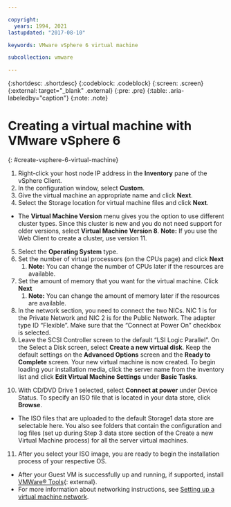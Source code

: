 ```yaml
---

copyright:
  years: 1994, 2021
lastupdated: "2017-08-10"

keywords: VMware vSphere 6 virtual machine

subcollection: vmware

---
```


{:shortdesc: .shortdesc}
{:codeblock: .codeblock}
{:screen: .screen}
{:external: target="_blank" .external} 
{:pre: .pre}
{:table: .aria-labeledby="caption"}
{:note: .note}

# Creating a virtual machine with VMware vSphere 6
{: #create-vsphere-6-virtual-machine}

1. Right-click your host node IP address in the **Inventory** pane of the vSphere Client.
2. In the configuration window, select **Custom**.
3. Give the virtual machine an appropriate name and click **Next**.
4. Select the Storage location for virtual machine files and click **Next**.
* The **Virtual Machine Version** menu gives you the option to use different cluster types. Since this cluster is new and you do not need support for older versions, select **Virtual Machine Version 8**. **Note:** If you use the Web Client to create a cluster, use version 11.
5. Select the **Operating System** type.
6. Set the number of virtual processors (on the CPUs page) and click **Next**
   1. **Note:** You can change the number of CPUs later if the resources are available.
7. Set the amount of memory that you want for the virtual machine. Click **Next**
   1. **Note:** You can change the amount of memory later if the resources are available.
8. In the network section, you need to connect the two NICs. NIC 1 is for the Private Network and NIC 2 is for the Public Network. The adapter type ID “Flexible”. Make sure that the “Connect at Power On” checkbox is selected.
9. Leave the SCSI Controller screen to the default “LSI Logic Parallel”. On the Select a Disk screen, select **Create a new virtual disk**. Keep the default settings on the **Advanced Options** screen and the **Ready to Complete** screen. Your new virtual machine is now created. To begin loading your installation media, click the server name from the inventory list and click **Edit Virtual Machine Settings** under **Basic Tasks**.
<!--* false-->
10. With CD/DVD Drive 1 selected, select **Connect at power** under Device Status. To specify an ISO file that is located in your data store, click **Browse**.
* The ISO files that are uploaded to the default Storage1 data store are selectable here. You also see folders that contain the configuration and log files (set up during Step 3 data store section of the Create a new Virtual Machine process) for all the server virtual machines.
11. After you select your ISO image, you are ready to begin the installation process of your respective OS.
* After your Guest VM is successfully up and running, if supported, install [VMWare&reg; Tools](https://kb.vmware.com/s/article/1014294){: external}.
* For more information about networking instructions, see [Setting up a virtual machine network](/docs/virtualization?topic=virtualization-setting-up-a-virtual-machine-network).
